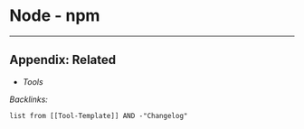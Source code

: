 # Node - npm

---

## Appendix: Related

* *Tools*

*Backlinks:*

````dataview
list from [[Tool-Template]] AND -"Changelog"
````
